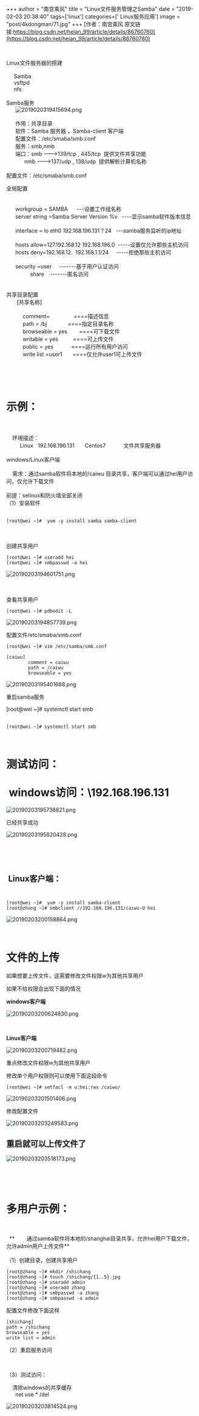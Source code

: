 +++
author = "南宫乘风"
title = "Linux文件服务管理之Samba"
date = "2019-02-03 20:38:40"
tags=['linux']
categories=[' Linux服务应用']
image = "post/4kdongman/71.jpg"
+++
[作者：南宫乘风   原文链接:https://blog.csdn.net/heian_99/article/details/86760760](https://blog.csdn.net/heian_99/article/details/86760760)

 

Linux文件服务器的搭建<br>      <br>      Samba<br>      vsftpd<br>      nfs<br>      <br> Samba服务<br>       ![2019020319415694.png](https://img-blog.csdnimg.cn/2019020319415694.png)<br>       <br>       作用：共享目录<br>       软件：Samba 服务器 ，Samba-client 客户端<br>       配置文件：/etc/smaba/smb.conf<br>       服务：smb,nmb<br>       端口：smb ---&gt;139/tcp , 445/tcp  提供文件共享功能<br>             nmb ---&gt;137/udp , 138/udp  提供解析计算机名称<br>             <br> 配置文件：/etc/smaba/smb.conf

全局配置<br>      <br>      <br>       workgroup = SAMBA      ---设置工作组名称<br>       server string =Samba Server Version %v   ----显示samba软件版本信息<br>       <br>       interface = lo eth0 192.168.196.131？24   ---samba服务监听的ip地址<br>       <br>       hosts allow=127.192.168.12 192.168.196.0  -----设置仅允许那些主机访问<br>       hosts deny=192.168.12.  192.168.1.1/24     -----拒绝那些主机访问<br>       <br>       security =user     -------基于用户认证访问<br>                 share    -------匿名访问<br>                 <br>                 <br> 共享目录配置<br>        [共享名称]<br>        <br>            comment=                ====描述信息<br>            path = /bj              ====指定目录名称<br>            browseable = yes        ====可下载文件<br>            writable = yes          ====可上传文件<br>            public = yes            ====运行所有用户访问<br>            write list =user1       ====仅允许user1可上传文件

# <br>       <br>示例：

<br>     <br>     环境描述：<br>          Linux   192.168.196.131       Centos7            文件共享服务器<br>          <br> windows/Linux客户端<br>     <br>     需求：通过samba软件将本地的/caiwu 目录共享，客户端可以通过hei用户访问，仅允许下载文件    <br>          <br> 前提：selinux和防火墙全部关闭<br> （1）安装软件<br>  

```
[root@wei ~]#  yum -y install samba samba-client
```

<br>  <br> 创建共享用户

```
[root@wei ~]# useradd hei
[root@wei ~]# smbpasswd -a hei
```

![20190203194601751.png](https://img-blog.csdnimg.cn/20190203194601751.png)<br>     <br>        

查看共享用户

```
[root@wei ~]# pdbedit -L
```

![20190203194857739.png](https://img-blog.csdnimg.cn/20190203194857739.png)

配置文件/etc/smaba/smb.conf

```
[root@wei ~]# vim /etc/samba/smb.conf

```

```
[caiwu]
        comment = caiwu
        path = /caiwu
        browseable = yes

```

![20190203195401688.png](https://img-blog.csdnimg.cn/20190203195401688.png)

重启samba服务

[root@wei ~]# systemctl start smb<br>  

```
[root@wei ~]# systemctl start smb

```

 

# 测试访问： <br>  <br>  windows访问：\\192.168.196.131

![20190203195738821.png](https://img-blog.csdnimg.cn/20190203195738821.png)

已经共享成功

![20190203195820428.png](https://img-blog.csdnimg.cn/20190203195820428.png)

 

 

##  Linux客户端：<br>  

```
[root@wei ~]#  yum -y install samba-client
[root@zhang ~]# smbclient //192.168.196.131/caiwu-U hei
```

![20190203200158864.png](https://img-blog.csdnimg.cn/20190203200158864.png)

 

# 文件的上传

如果想要上传文件，这需要修改文件权限w为其他共享用户

如果不给权限会出现下面的情况

**windows客户端**

![20190203200624830.png](https://img-blog.csdnimg.cn/20190203200624830.png)

 

**Linux客户端**

![20190203200719482.png](https://img-blog.csdnimg.cn/20190203200719482.png)

重点修改文件权限w为其他共享用户

修改单个用户权限则可以使用下面这段命令

```
[root@wei ~]# setfacl -m u:hei:rwx /caiwu/
```

![20190203201501406.png](https://img-blog.csdnimg.cn/20190203201501406.png)

修改配置文件

![20190203203249583.png](https://img-blog.csdnimg.cn/20190203203249583.png)

## 重启就可以上传文件了

![20190203203518173.png](https://img-blog.csdnimg.cn/20190203203518173.png)

 

 

# 多用户示例：

 

  **        通过samba软件将本地的/shanghai目录共享，允许hei用户下载文件，允许admin用户上传文件**<br>           <br> （1）创建目录，创建共享用户

```
[root@zhang ~]# mkdir /shichang
[root@zhang ~]# touch /shichang/{1..5}.jpg
[root@zhang ~]# useradd admin
[root@zhang ~]# useradd zhang
[root@zhang ~]# smbpasswd -a zhang
[root@zhang ~]# smbpasswd -a admin
```

配置文件修改下面这样

```
[shichang]
path = /shichang
browseable = yes
write list = admin
```

（2）重启服务访问

 

（3）测试访问：

    清除windows的共享缓存<br>       net use * /del

![20190203203814524.png](https://img-blog.csdnimg.cn/20190203203814524.png)

 

 
